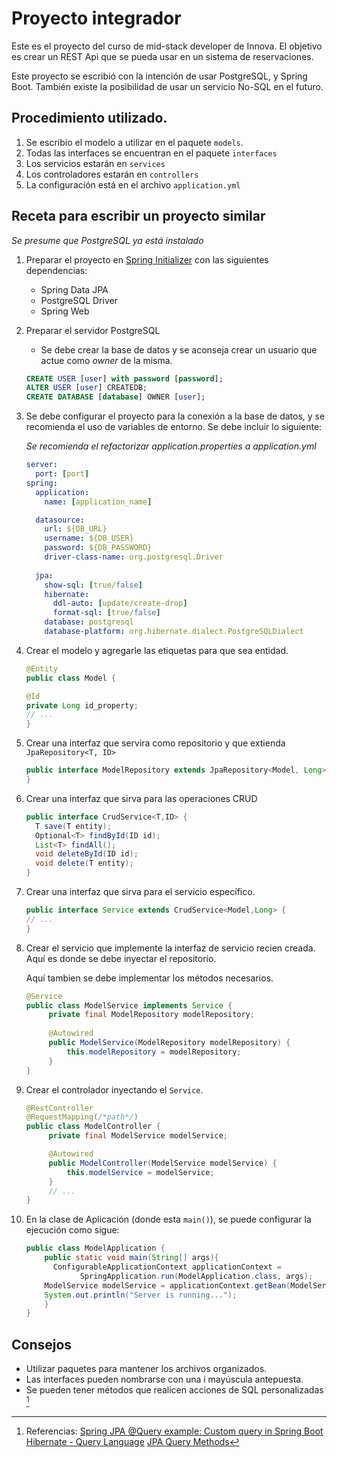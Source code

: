 # Proyecto integrador
Este es el proyecto del curso de mid-stack developer de Innova. El objetivo es crear un REST Api que se pueda usar en un
sistema de reservaciones.

Este proyecto se escribió con la intención de usar PostgreSQL, y Spring Boot. También existe la posibilidad de usar un 
servicio No-SQL en el futuro.

## Procedimiento utilizado.
1. Se escribio el modelo a utilizar en el paquete `models`.
2. Todas las interfaces se encuentran en el paquete `interfaces`
3. Los servicios estarán en `services`
4. Los controladores estarán en `controllers`
5. La configuración está en el archivo `application.yml`

## Receta para escribir un proyecto similar
_Se presume que PostgreSQL ya está instalado_
1. Preparar el proyecto en [Spring Initializer](https://start.spring.io/) con las siguientes dependencias:
   * Spring Data JPA
   * PostgreSQL Driver
   * Spring Web
2. Preparar el servidor PostgreSQL
   * Se debe crear la base de datos y se aconseja crear un usuario que actue como _owner_ de la misma.
  
   ```sql
   CREATE USER [user] with password [password]; 
   ALTER USER [user] CREATEDB;
   CREATE DATABASE [database] OWNER [user];
   ```
3. Se debe configurar el proyecto para la conexión a la base de datos, y se recomienda el uso de variables de entorno. Se debe incluir lo siguiente:

   _Se recomienda el refactorizar application.properties a application.yml_
   ```yaml
   server:
     port: [port]
   spring:
     application:
       name: [application_name]
   
     datasource:
       url: ${DB_URL}
       username: ${DB_USER}
       password: ${DB_PASSWORD}
       driver-class-name: org.postgresql.Driver
     
     jpa:
       show-sql: [true/false]
       hibernate:
         ddl-auto: [update/create-drop]
         format-sql: [true/false]
       database: postgresql
       database-platform: org.hibernate.dialect.PostgreSQLDialect
   ```
   
4. Crear el modelo y agregarle las etiquetas para que sea entidad.
   ```java
   @Entity
   public class Model {
   
   @Id
   private Long id_property;
   // ...
   }
   ```
   
5. Crear una interfaz que servira como repositorio y que extienda `JpaRepository<T, ID>`
   ```java
   public interface ModelRepository extends JpaRepository<Model, Long> {
   }
   ```
   
6. Crear una interfaz que sirva para las operaciones CRUD
   ```java
   public interface CrudService<T,ID> {
     T save(T entity);
     Optional<T> findById(ID id);
     List<T> findAll();
     void deleteById(ID id);
     void delete(T entity);
   }
   ```
   
7. Crear una interfaz que sirva para el servicio específico.
   ```java
   public interface Service extends CrudService<Model,Long> {
   // ...
   }
   ```
   
8. Crear el servicio que implemente la interfaz de servicio recien creada. Aquí es donde se debe inyectar el repositorio.

   Aquí tambien se debe implementar los métodos necesarios.
   ```java
   @Service
   public class ModelService implements Service { 
        private final ModelRepository modelRepository;
       
        @Autowired
        public ModelService(ModelRepository modelRepository) {
            this.modelRepository = modelRepository;
        }    
   }
   ```

9. Crear el controlador inyectando el `Service`.
   ```java
   @RestController
   @RequestMapping(/*path*/)
   public class ModelController {
        private final ModelService modelService;
   
        @Autowired
        public ModelController(ModelService modelService) {
            this.modelService = modelService;
        }
        // ...    
   }
   ```
   
10. En la clase de Aplicación (donde esta `main()`), se puede configurar la ejecución como sigue:
    ```java
    public class ModelApplication {
        public static void main(String[] args){
          ConfigurableApplicationContext applicationContext =
				SpringApplication.run(ModelApplication.class, args);
		ModelService modelService = applicationContext.getBean(ModelService.class);
		System.out.println("Server is running...");
        }
    } 
    ```
## Consejos
* Utilizar paquetes para mantener los archivos organizados.
* Las interfaces pueden nombrarse con una i mayúscula antepuesta.
* Se pueden tener métodos que realicen acciones de SQL personalizadas [^referencias]

[^referencias]: Referencias: 
  [Spring JPA @Query example: Custom query in Spring Boot](https://www.bezkoder.com/spring-jpa-query/)
    [Hibernate - Query Language](https://www.tutorialspoint.com/hibernate/hibernate_query_language.htm)
      [JPA Query Methods](https://docs.spring.io/spring-data/jpa/reference/jpa/query-methods.html)